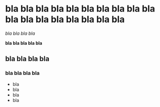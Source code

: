 # bla bla bla bla bla bla bla bla bla bla bla bla bla bla bla bla bla bla 

*bla bla bla bla*

**bla bla bla bla bla**

## bla bla bla bla 

### bla bla bla bla 

* bla 
*  bla 
* bla 
* bla 
